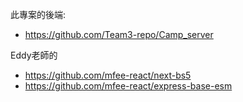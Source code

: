 此專案的後端:
- https://github.com/Team3-repo/Camp_server

Eddy老師的 
- https://github.com/mfee-react/next-bs5
- https://github.com/mfee-react/express-base-esm
